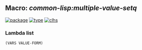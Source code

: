 ## Macro: ***common-lisp:multiple-value-setq***
[![package](https://img.shields.io/badge/Package-COMMON--LISP-5f9ea0.svg?style=social&colorA=999999)](../) [![type](https://img.shields.io/badge/Type-Macro-5f9ea0.svg?style=social&colorA=999999)](../#macro) [![clhs](https://img.shields.io/badge/CLHS-MULTIPLE--VALUE--SETQ-5f9ea0.svg?style=social&colorA=999999)](http://www.lispworks.com/documentation/HyperSpec/Body/m_mult_2.htm) 
### Lambda list
```
(VARS VALUE-FORM)
```
